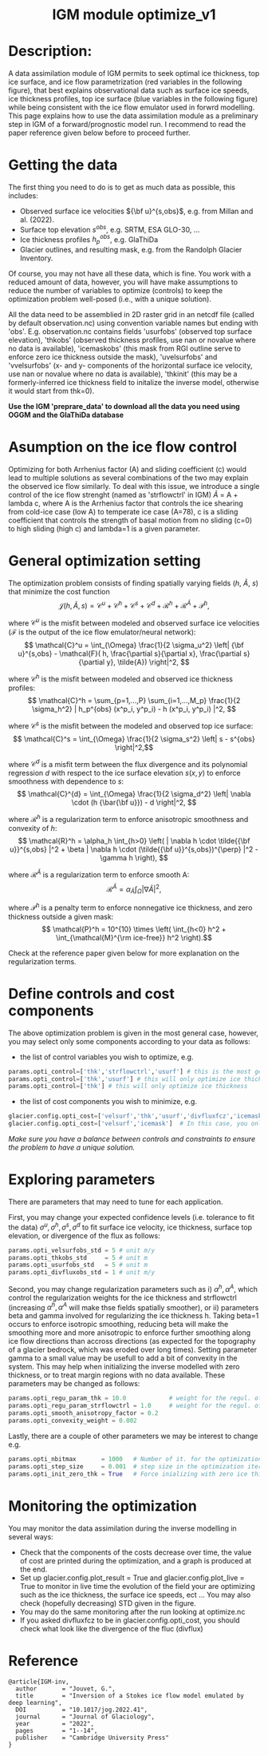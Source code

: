 
### <h1 align="center" id="title">IGM module optimize_v1 </h1>

# Description: 

A data assimilation module of IGM permits to seek optimal ice thickness, top ice surface, and ice flow parametrization (red variables in the following figure), that best explains observational data such as surface ice speeds, ice thickness profiles, top ice surface (blue variables in the following figure) while being consistent with the ice flow emulator used in forwrd modelling. This page explains how to use the data assimilation module as a preliminary step in IGM of a forward/prognostic model run. I recommend to read the paper reference given below before to proceed further. 

# Getting the data 

The first thing you need to do is to get as much data as possible, this includes:

* Observed surface ice velocities ${\bf u}^{s,obs}$, e.g. from Millan and al. (2022).
* Surface top elevation $s^{obs}$, e.g. SRTM, ESA GLO-30, ...
* Ice thickness profiles $h_p^{obs}$, e.g. GlaThiDa
* Glacier outlines, and resulting mask, e.g. from the Randolph Glacier Inventory.

Of course, you may not have all these data, which is fine. You work with a reduced amount of data, however, you will have make assumptions to reduce the number of variables to optimize (controls) to keep the optimization problem well-posed (i.e., with a unique solution).

All the data need to be assemblied in 2D raster grid in an netcdf file (called by default observation.nc) using convention variable names but ending with 'obs'. E.g. observation.nc contains fields 'usurfobs' (observed top surface elevation), 'thkobs' (observed thickness profiles, use nan or novalue where no data is available), 'icemaskobs' (this mask from RGI outline serve to enforce zero ice thickness outside the mask), 'uvelsurfobs' and 'vvelsurfobs' (x- and y- components of the horizontal surface ice velocity, use nan or novalue where no data is available), 'thkinit' (this may be a formerly-inferred ice thickness field to initalize the inverse model, otherwise it would start from thk=0).

**Use the IGM 'preprare_data' to download all the data you need using OGGM and the GlaThiDa database**

# Asumption on the ice flow control

Optimizing for both Arrhenius factor (A) and sliding coefficient (c) would lead to multiple solutions as several combinations of the two may explain the observed ice flow similarly. To deal with this issue, we introduce a single control of the ice flow strenght (named as 'strflowctrl' in IGM) $\tilde{A}$ = A + lambda c, where A is the Arrhenius factor that controls the ice shearing from cold-ice case (low A) to temperate ice case (A=78), c is a sliding coefficient that controls the strength of basal motion from no sliding (c=0) to high sliding (high c) and lambda=1 is a given parameter. 

# General optimization setting

The optimization problem consists of finding spatially varying fields ($h$, $\tilde{A}$, $s$) that minimize the cost function
$$ \mathcal{J}(h,\tilde{A},s) = \mathcal{C}^u + \mathcal{C}^h + \mathcal{C}^s + \mathcal{C}^{d} + \mathcal{R}^h +  \mathcal{R}^{\tilde{A}} +  \mathcal{P}^h, $$

where $\mathcal{C}^u$ is the misfit between modeled and observed surface ice velocities ($\mathcal{F}$ is the output of the ice flow emulator/neural network):
$$ \mathcal{C}^u = \int_{\Omega} \frac{1}{2 \sigma_u^2} \left| {\bf u}^{s,obs} - \mathcal{F}( h, \frac{\partial s}{\partial x}, \frac{\partial s}{\partial y}, \tilde{A})  \right|^2,  $$

where $\mathcal{C}^h$ is the misfit between modeled and observed ice thickness profiles:
$$ \mathcal{C}^h = \sum_{p=1,...,P} \sum_{i=1,...,M_p} \frac{1}{2 \sigma_h^2}  | h_p^{obs}  (x^p_i, y^p_i) - h (x^p_i, y^p_i) |^2, $$

where $\mathcal{C}^s$ is the misfit between the modeled and observed top ice surface:
$$ \mathcal{C}^s = \int_{\Omega} \frac{1}{2 \sigma_s^2}  \left| s - s^{obs}  \right|^2,$$

where $\mathcal{C}^{d}$ is a misfit term between the flux divergence and its polynomial 
regression $d$ with respect to the ice surface elevation $s(x,y)$ to enforce smoothness with  dependence to $s$:
$$ \mathcal{C}^{d} = \int_{\Omega} \frac{1}{2 \sigma_d^2} \left| \nabla \cdot (h {\bar{\bf u}}) - d  \right|^2, $$

where $\mathcal{R}^h$ is a regularization term to enforce anisotropic smoothness and convexity of $h$:
$$ \mathcal{R}^h = \alpha_h \int_{h>0} \left(  | \nabla h \cdot \tilde{{\bf u}}^{s,obs} |^2 + \beta  | \nabla h \cdot (\tilde{{\bf u}}^{s,obs})^{\perp} |^2   -  \gamma h  \right),  $$

where $\mathcal{R}^{\tilde{A}}$ is a regularization term to enforce smooth A:
$$ \mathcal{R}^{\tilde{A}} = \alpha_{\tilde{A}} \int_{\Omega} | \nabla  \tilde{A}  |^2, $$

where $\mathcal{P}^h$ is a penalty term to enforce nonnegative ice thickness, and zero thickness outside a given mask:
$$ \mathcal{P}^h  = 10^{10} \times \left( \int_{h<0} h^2 + \int_{\mathcal{M}^{\rm ice-free}} h^2 \right).$$

Check at the reference paper given below for more explanation on the regularization terms.

# Define controls and cost components

The above optimization problem is given in the most general case, however, you may select only some components according to your data as follows: 

* the list of control variables you wish to optimize, e.g.
```python
params.opti_control=['thk','strflowctrl','usurf'] # this is the most general case  
params.opti_control=['thk','usurf'] # this will only optimize ice thickness and top surface elevation
params.opti_control=['thk'] # this will only optimize ice thickness 
```
* the list of cost components you wish to minimize, e.g.
```python
glacier.config.opti_cost=['velsurf','thk','usurf','divfluxfcz','icemask']  # this is the most general case  
glacier.config.opti_cost=['velsurf','icemask']  # In this case, you only fit surface velocity and ice mask.
```
*Make sure you have a balance between controls and constraints to ensure the problem to have a unique solution.*

# Exploring parameters

There are parameters that may need to tune for each application.

First, you may change your expected confidence levels (i.e. tolerance to fit the data) $\sigma^u, \sigma^h, \sigma^s, \sigma^d$ to fit surface ice velocity, ice thickness, surface top elevation, or divergence of the flux as follows:

```python
params.opti_velsurfobs_std = 5 # unit m/y
params.opti_thkobs_std     = 5 # unit m
params.opti_usurfobs_std   = 5 # unit m
params.opti_divfluxobs_std = 1 # unit m/y
```

Second, you may change regularization parameters such as i) $\alpha^h, \alpha^A$, which control the regularization weights for the ice thickness and strflowctrl (increasing $\alpha^h, \alpha^A$ will make thse fields spatially smoother), or ii) parameters beta and gamma involved for regularizing the ice thickness h. Taking beta=1 occurs to enforce isotropic smoothing, reducing beta will make the smoothing more and more anisotropic to enforce further smoothing along ice flow directions than accross directions (as expected for the topography of a glacier bedrock, which was eroded over long times). Setting parameter gamma to a small value may be usefull to add a bit of convexity in the system. This may help when initializing the inverse modelled with zero thickness, or to treat margin regions with no data available. These parameters may be changed as follows:

```python 
params.opti_regu_param_thk = 10.0            # weight for the regul. of thk
params.opti_regu_param_strflowctrl = 1.0     # weight for the regul. of strflowctrl
params.opti_smooth_anisotropy_factor = 0.2
params.opti_convexity_weight = 0.002
```

Lastly, there are a couple of other parameters we may be interest to change e.g.

```python 
params.opti_nbitmax       = 1000   # Number of it. for the optimization
params.opti_step_size     = 0.001  # step size in the optimization iterative algorithm
params.opti_init_zero_thk = True   # Force inializing with zero ice thickness (otherwise take thkinit)
```
 
# Monitoring the optimization

You may monitor the data assimilation during the inverse modelling in several ways:

* Check that the components of the costs decrease over time, the value of cost are printed during the optimization, and a graph is produced at the end.
* Set up glacier.config.plot_result = True and glacier.config.plot_live = True to monitor in live time the evolution of the field your are optimizing such as the ice thickness, the surface ice speeds, ect ... You may also check (hopefully decreasing) STD given in the figure.
* You may do the same monitoring after the run looking at optimize.nc
* If you asked divfluxfcz to be in glacier.config.opti_cost, you should check what look like the divergence of the fluc (divflux)

# Reference

	@article{IGM-inv,
	  author       = "Jouvet, G.",
	  title        = "Inversion of a Stokes ice flow model emulated by deep learning",
	  DOI          = "10.1017/jog.2022.41",
	  journal      = "Journal of Glaciology",
	  year         = "2022",
	  pages        = "1--14",
	  publisher    = "Cambridge University Press"
	}
